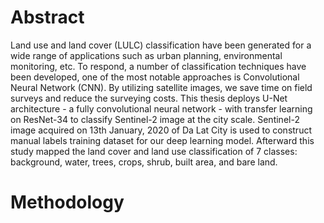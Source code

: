 # Abstract

Land use and land cover (LULC) classification have been generated for a wide range of applications such as urban planning, environmental monitoring, etc. To respond, a number of classification techniques have been developed, one of the most notable approaches is Convolutional Neural Network (CNN). By utilizing satellite images, we save time on field surveys and reduce the surveying costs. This thesis deploys U-Net architecture - a fully convolutional neural network - with transfer learning on ResNet-34 to classify Sentinel-2 image at the city scale. Sentinel-2 image acquired on 13th January, 2020 of Da Lat City is used to construct manual labels training dataset for our deep learning model. Afterward this study mapped the land cover and land use classification of 7 classes: background, water, trees, crops, shrub, built area, and bare land.

# Methodology




